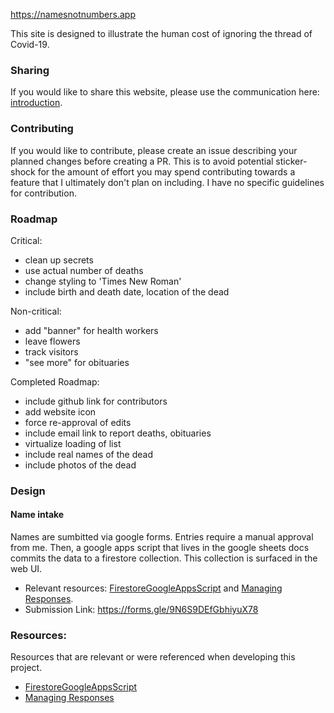 https://namesnotnumbers.app

This site is designed to illustrate the human cost of ignoring the thread of Covid-19.

### Sharing
If you would like to share this website, please use the communication here: [introduction](./communication/introduction.md).

### Contributing
If you would like to contribute, please create an issue describing your planned changes before creating a PR. This is to avoid potential sticker-shock for the amount of effort you may spend contributing towards a feature that I ultimately don't plan on including. I have no specific guidelines for contribution.

### Roadmap
Critical:
* clean up secrets
* use actual number of deaths
* change styling to 'Times New Roman'
* include birth and death date, location of the dead

Non-critical:
* add "banner" for health workers
* leave flowers
* track visitors
* "see more" for obituaries

Completed Roadmap:
* include github link for contributors
* add website icon
* force re-approval of edits
* include email link to report deaths, obituaries
* virtualize loading of list
* include real names of the dead
* include photos of the dead

### Design
#### Name intake
Names are sumbitted via google forms. Entries require a manual approval from me. Then, a google apps script that lives in the google sheets docs commits the data to a  firestore collection. This collection is surfaced in the web UI.

* Relevant resources: [FirestoreGoogleAppsScript] and [Managing Responses].
* Submission Link: https://forms.gle/9N6S9DEfGbhiyuX78

### Resources:
Resources that are relevant or were referenced when developing this project.

* [FirestoreGoogleAppsScript] 
* [Managing Responses]

[FirestoreGoogleAppsScript]: https://github.com/grahamearley/FirestoreGoogleAppsScript
[Managing Responses]: https://developers.google.com/apps-script/quickstart/forms
